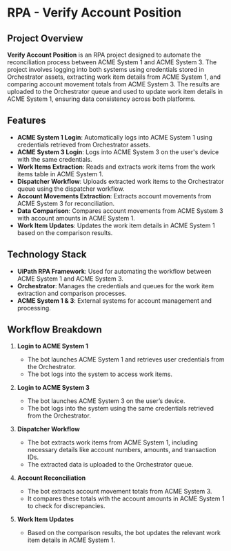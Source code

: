 # RPA - Verify Account Position

## Project Overview

**Verify Account Position** is an RPA project designed to automate the reconciliation process between ACME System 1 and ACME System 3. The project involves logging into both systems using credentials stored in Orchestrator assets, extracting work item details from ACME System 1, and comparing account movement totals from ACME System 3. The results are uploaded to the Orchestrator queue and used to update work item details in ACME System 1, ensuring data consistency across both platforms.

## Features

- **ACME System 1 Login**: Automatically logs into ACME System 1 using credentials retrieved from Orchestrator assets.
- **ACME System 3 Login**: Logs into ACME System 3 on the user's device with the same credentials.
- **Work Items Extraction**: Reads and extracts work items from the work items table in ACME System 1.
- **Dispatcher Workflow**: Uploads extracted work items to the Orchestrator queue using the dispatcher workflow.
- **Account Movements Extraction**: Extracts account movements from ACME System 3 for reconciliation.
- **Data Comparison**: Compares account movements from ACME System 3 with account amounts in ACME System 1.
- **Work Item Updates**: Updates the work item details in ACME System 1 based on the comparison results.

## Technology Stack

- **UiPath RPA Framework**: Used for automating the workflow between ACME System 1 and ACME System 3.
- **Orchestrator**: Manages the credentials and queues for the work item extraction and comparison processes.
- **ACME System 1 & 3**: External systems for account management and processing.

## Workflow Breakdown

1. **Login to ACME System 1**  
   - The bot launches ACME System 1 and retrieves user credentials from the Orchestrator.
   - The bot logs into the system to access work items.
   
2. **Login to ACME System 3**  
   - The bot launches ACME System 3 on the user’s device.
   - The bot logs into the system using the same credentials retrieved from the Orchestrator.
   
3. **Dispatcher Workflow**  
   - The bot extracts work items from ACME System 1, including necessary details like account numbers, amounts, and transaction IDs.
   - The extracted data is uploaded to the Orchestrator queue.
   
4. **Account Reconciliation**  
   - The bot extracts account movement totals from ACME System 3.
   - It compares these totals with the account amounts in ACME System 1 to check for discrepancies.
   
5. **Work Item Updates**  
   - Based on the comparison results, the bot updates the relevant work item details in ACME System 1.
   
